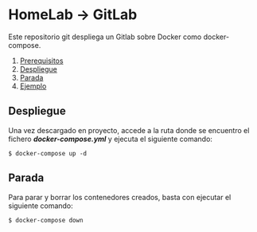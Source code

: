 
# HomeLab -> GitLab

Este repositorio git despliega un Gitlab sobre Docker como docker-compose.

 1. [Prerequisitos](#prerequisitos)
 2. [Despliegue](#despliegue)
 3. [Parada](#parada)
 4. [Ejemplo](#ejemplo)

## Despliegue

Una vez descargado en proyecto, accede a la ruta donde se encuentro el fichero ***docker-compose.yml*** y ejecuta el siguiente comando:

    $ docker-compose up -d

## Parada

Para parar y borrar los contenedores creados, basta con ejecutar el siguiente comando:

    $ docker-compose down


